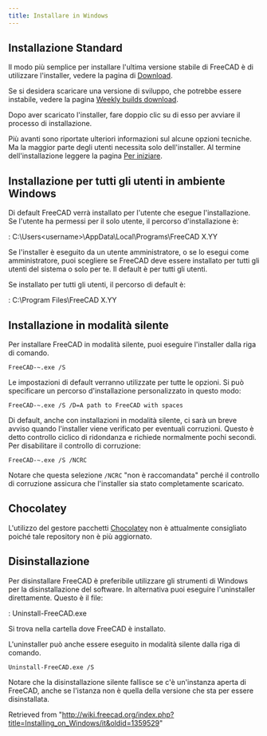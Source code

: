 ```yaml
---
title: Installare in Windows
---
```

## Installazione Standard

Il modo più semplice per installare l'ultima versione stabile di FreeCAD è di utilizzare l'installer, vedere la pagina di [Download](/Download/it "Download/it").

Se si desidera scaricare una versione di sviluppo, che potrebbe essere instabile, vedere la pagina [Weekly builds download](https://github.com/FreeCAD/FreeCAD-Bundle/releases/tag/weekly-builds).

Dopo aver scaricato l'installer, fare doppio clic su di esso per avviare il processo di installazione.

Più avanti sono riportate ulteriori informazioni sul alcune opzioni tecniche. Ma la maggior parte degli utenti necessita solo dell'installer. Al termine dell'installazione leggere la pagina [Per iniziare](/Getting_started/it "Getting started/it").

## Installazione per tutti gli utenti in ambiente Windows

Di default FreeCAD verrà installato per l'utente che esegue l'installazione. Se l'utente ha permessi per il solo utente, il percorso d'installazione è:

:   C:\Users\<username>\AppData\Local\Programs\FreeCAD X.YY

Se l'installer è eseguito da un utente amministratore, o se lo esegui come amministratore, puoi scegliere se FreeCAD deve essere installato per tutti gli utenti del sistema o solo per te. Il default è per tutti gli utenti.

Se installato per tutti gli utenti, il percorso di default è:

:   C:\Program Files\FreeCAD X.YY

## Installazione in modalità silente

Per installare FreeCAD in modalità silente, puoi eseguire l'installer dalla riga di comando.

```
FreeCAD-~.exe /S

```

Le impostazioni di default verranno utilizzate per tutte le opzioni. Si può specificare un percorso d'installazione personalizzato in questo modo:

```
FreeCAD-~.exe /S /D=A path to FreeCAD with spaces

```

Di default, anche con installazioni in modalità silente, ci sarà un breve avviso quando l'installer viene verificato per eventuali corruzioni. Questo è detto controllo ciclico di ridondanza e richiede normalmente pochi secondi. Per disabilitare il controllo di corruzione:

```
FreeCAD-~.exe /S /NCRC

```

Notare che questa selezione `/NCRC` "non è raccomandata" perché il controllo di corruzione assicura che l'installer sia stato completamente scaricato.

## Chocolatey

L'utilizzo del gestore pacchetti [Chocolatey](https://chocolatey.org/install) non è attualmente consigliato poiché tale repository non è più aggiornato.

## Disinstallazione

Per disinstallare FreeCAD è preferibile utilizzare gli strumenti di Windows per la disinstallazione del software. In alternativa puoi eseguire l'uninstaller direttamente. Questo è il file:

:   Uninstall-FreeCAD.exe

Si trova nella cartella dove FreeCAD è installato.

L'uninstaller può anche essere eseguito in modalità silente dalla riga di comando.

```
Uninstall-FreeCAD.exe /S

```

Notare che la disinstallazione silente fallisce se c'è un'instanza aperta di FreeCAD, anche se l'istanza non è quella della versione che sta per essere disinstallata.

Retrieved from "<http://wiki.freecad.org/index.php?title=Installing_on_Windows/it&oldid=1359529>"